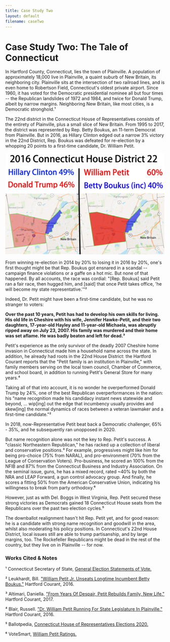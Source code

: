 ```yaml
---
title: Case Study Two
layout: default
filename: caseTwo
--- 
```


# Case Study Two: The Tale of Connecticut

In Hartford County, Connecticut, lies the town of Plainville. A population of approximately 18,000 live in Plainville, a quaint suburb of New Britain, its neighboring city. Plainville sits at the intersection of two railroad lines, and is even home to Robertson Field, Connecticut's oldest private airport. Since 1960, it has voted for the Democratic presidential nominee all but four times -- the Republican landslides of 1972 and 1984, and twice for Donald Trump, albeit by narrow margins. Neighboring New Britain, like most cities, is a Democratic stronghold.¹ 

The 22nd district in the Connecticut House of Representatives consists of the entirety of Plainville, plus a small slice of New Britain. From 1995 to 2017, the district was represented by Rep. Betty Boukus, an 11-term Democrat from Plainville. But in 2016, as Hillary Clinton edged out a narrow 3% victory in the 22nd District, Rep. Boukus was defeated for re-election by a whopping 20 points to a first-time candidate, Dr. William Petit. 

![Petit 2016](williamPetitMap2.jpg)

From winning re-election in 2014 by 20% to losing it in 2016 by 20%, one's first thought might be that Rep. Boukus got ensnared in a scandal -- campaign finance violations or a gaffe on a hot mic. But none of that happened. By all accounts, the race was cordial: "[Rep. Boukus] said Petit ran a fair race, then hugged him, and [said] that once Petit takes office, 'he will become my state representative.'"² 

Indeed, Dr. Petit might have been a first-time candidate, but he was no stranger to voters:

**Over the past 10 years, Petit has had to develop his own skills for living. His old life in Cheshire with his wife, Jennifer Hawke-Petit, and their two daughters, 17-year-old Hayley and 11-year-old Michaela, was abruptly ripped away on July 23, 2007. His family was murdered and their home was set aflame. He was badly beaten and left for dead.³** 

Petit's experience as the only survivor of the deadly 2007 Cheshire home invasion in Connecticut made him a household name across the state. In addition, he already had roots in the 22nd House District: the Hartford Courant reports that the "Petit family is an institution in Plainville," with family members serving on the local town council, Chamber of Commerce, and school board, in addition to running Petit's General Store for many years.⁴ 

Taking all of that into account, it is no wonder he overperformed Donald Trump by 24%, one of the best Republican overperformances in the nation: his "name recognition made his candidacy instant news statewide and beyond, ... wip[ing] out the edge that incumbency usually provides and skew[ing] the normal dynamics of races between a veteran lawmaker and a first-time candidate."² 

In 2018, now-Representative Petit beat back a Democratic challenger, 65% - 35%, and he subsequently ran unopposed in 2020. 

But name recognition alone was not the key to Rep. Petit's success. A "classic Northeastern Republican," he has racked up a collection of liberal and conservative positions.³ For example, progressives might like him for being pro-choice (75% from NARAL), and pro-environment (70% from the League of Conservation Voters). Pro-business, he scored an 100% from the NFIB and 87% from the Connecticut Business and Industry Association. On the seminal issue, guns, he has a mixed record, rated ~40% by both the NRA and LEAP Forward, a gun control advocacy group. And finally, he scores a fitting 50% from the American Conservative Union, indicating his willingness to break from party orthodoxy.⁶ 

However, just as with Del. Boggs in West Virginia, Rep. Petit secured these strong victories as Democrats gained 18 Connecticut House seats from the Republicans over the past two election cycles.⁵

The downballot realignment hasn't hit Rep. Petit yet, and for good reason: he is a candidate with strong name recognition and goodwill in the area, whilst also moderating his policy positions. In Connecticut's 22nd House District, local issues still are able to trump partisanship, and by large margins, too. The Rockefeller Republicans might be dead in the rest of the country, but they live on in Plainville -- for now.

### Works Cited & Notes

¹ Connecticut Secretary of State, [General Election Statements of Vote.](https://authoring.ct.gov//SOTS/Election-Services/Statement-Of-Vote-PDFs/General-Elections-Statement-of-Vote-1922)

² Leukhardt, Bill. ["William Petit Jr. Unseats Longtime Incumbent Betty Boukus."](https://www.courant.com/politics/elections/hc-general-assembly-petit-20161103-story.html) Hartford Courant, 2016.

³ Altimari, Daniella. ["From Years Of Despair, Petit Rebuilds Family, New Life."](https://www.courant.com/news/connecticut/hc-dr-william-petit-htmlstory.html) Hartford Courant, 2017.

⁴ Blair, Russell. ["Dr. William Petit Running For State Legislature In Plainville."](https://www.courant.com/politics/elections/hc-bill-petit-state-legislature-20160518-story.html) Hartford Courant, 2016.

⁵ Ballotpedia, [Connecticut House of Representatives Elections 2020.](https://ballotpedia.org/Connecticut_House_of_Representatives_elections,_2020)

⁶ VoteSmart, [William Petit Ratings.](https://justfacts.votesmart.org/candidate/172162/william-petit-jr)

